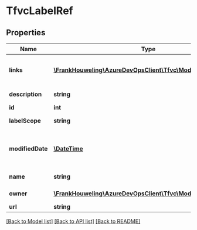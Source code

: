 # TfvcLabelRef

## Properties
Name | Type | Description | Notes
------------ | ------------- | ------------- | -------------
**links** | [**\FrankHouweling\AzureDevOpsClient\Tfvc\Model\ReferenceLinks**](ReferenceLinks.md) | Collection of reference links. | [optional] 
**description** | **string** | Label description. | [optional] 
**id** | **int** | Label Id. | [optional] 
**labelScope** | **string** | Label scope. | [optional] 
**modifiedDate** | [**\DateTime**](\DateTime.md) | Last modified datetime for the label. | [optional] 
**name** | **string** | Label name. | [optional] 
**owner** | [**\FrankHouweling\AzureDevOpsClient\Tfvc\Model\IdentityRef**](IdentityRef.md) | Label owner. | [optional] 
**url** | **string** | Label Url. | [optional] 

[[Back to Model list]](../README.md#documentation-for-models) [[Back to API list]](../README.md#documentation-for-api-endpoints) [[Back to README]](../README.md)


